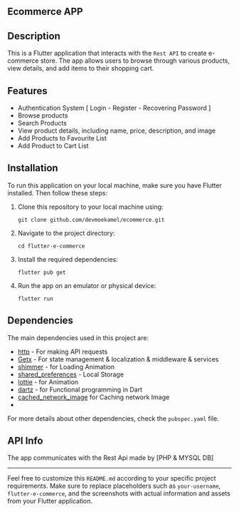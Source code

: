 ## Ecommerce APP

## Description

This is a Flutter application that interacts with the `Rest API` to create  e-commerce store. The app allows users to browse through various products, view details, and add items to their shopping cart.

## Features

- Authentication System [ Login  - Register - Recovering Password ] 
- Browse  products
- Search Products
- View product details, including name, price, description, and image
- Add Products to Favourite List
- Add Product to Cart List



## Installation

To run this application on your local machine, make sure you have Flutter installed. Then follow these steps:

1. Clone this repository to your local machine using:
   ```
   git clone github.com/devmoekamel/ecommerce.git
   ```

2. Navigate to the project directory:
   ```
   cd flutter-e-commerce
   ```

3. Install the required dependencies:
   ```
   flutter pub get
   ```

4. Run the app on an emulator or physical device:
   ```
   flutter run
   ```

## Dependencies

The main dependencies used in this project are:

- [http](https://pub.dev/packages/http) - For making API requests
- [Getx](https://pub.dev/packages/get) - For state management & localization & middleware & services
- [shimmer](https://pub.dev/packages/loader_skeleton) - for Loading Animation
- [shared_preferences](https://pub.dev/packages/shared_preferences) -  Local Storage
- [lottie](https://pub.dev/packages/lottie) - for Animation
- [dartz](https://pub.dev/packages/dartz) - for Functional programming in Dart
- [cached_network_image](https://pub.dev/packages/cached_network_image) for Caching network Image
-  
 For more details about other dependencies, check the `pubspec.yaml` file.

## API Info

The app communicates with the Rest Api made by [PHP & MYSQL DB]





---

Feel free to customize this `README.md` according to your specific project requirements. Make sure to replace placeholders such as `your-username`, `flutter-e-commerce`, and the screenshots with actual information and assets from your Flutter application.
